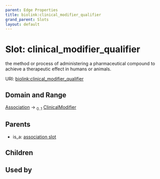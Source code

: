 ```yaml
---
parent: Edge Properties
title: biolink:clinical_modifier_qualifier
grand_parent: Slots
layout: default
---
```


# Slot: clinical_modifier_qualifier


the method or process of administering a pharmaceutical compound to achieve a therapeutic effect in humans or animals.

URI: [biolink:clinical_modifier_qualifier](https://w3id.org/biolink/clinical_modifier_qualifier)

## Domain and Range

[Association](Association.md) ->  <sub>0..1</sub> [ClinicalModifier](ClinicalModifier.md)

## Parents

 *  is_a: [association slot](association_slot.md)

## Children


## Used by

